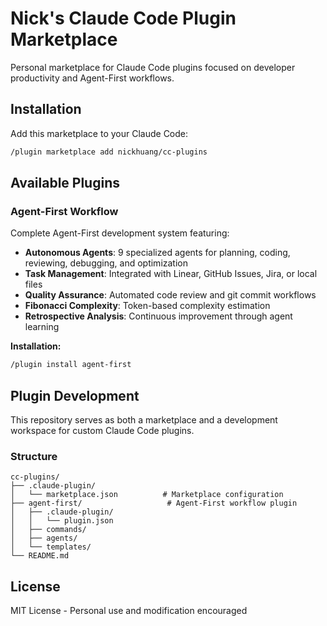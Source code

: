 # Nick's Claude Code Plugin Marketplace

Personal marketplace for Claude Code plugins focused on developer productivity and Agent-First workflows.

## Installation

Add this marketplace to your Claude Code:

```bash
/plugin marketplace add nickhuang/cc-plugins
```

## Available Plugins

### Agent-First Workflow

Complete Agent-First development system featuring:
- **Autonomous Agents**: 9 specialized agents for planning, coding, reviewing, debugging, and optimization
- **Task Management**: Integrated with Linear, GitHub Issues, Jira, or local files
- **Quality Assurance**: Automated code review and git commit workflows
- **Fibonacci Complexity**: Token-based complexity estimation
- **Retrospective Analysis**: Continuous improvement through agent learning

**Installation:**
```bash
/plugin install agent-first
```

## Plugin Development

This repository serves as both a marketplace and a development workspace for custom Claude Code plugins.

### Structure

```
cc-plugins/
├── .claude-plugin/
│   └── marketplace.json          # Marketplace configuration
├── agent-first/                   # Agent-First workflow plugin
│   ├── .claude-plugin/
│   │   └── plugin.json
│   ├── commands/
│   ├── agents/
│   └── templates/
└── README.md
```

## License

MIT License - Personal use and modification encouraged
